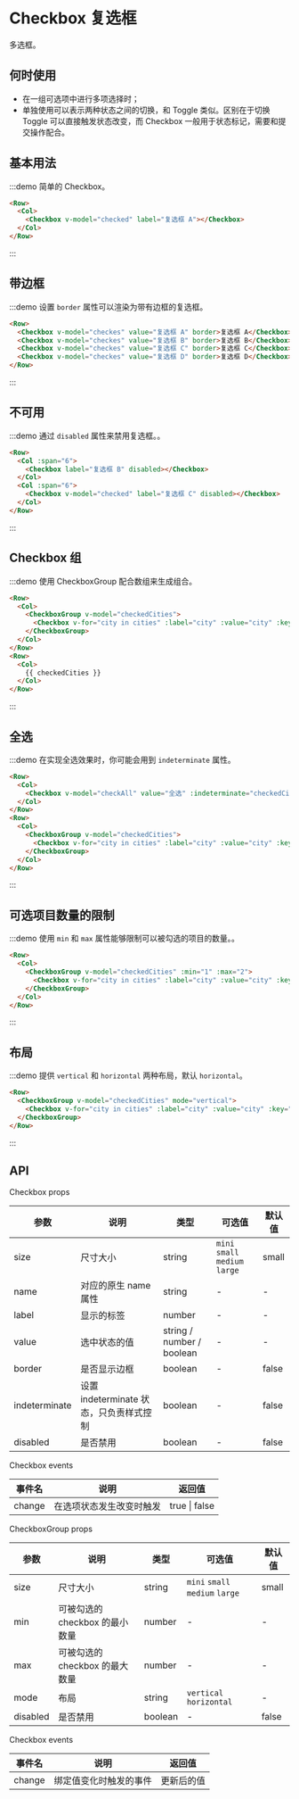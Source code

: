 # Checkbox 复选框

多选框。

## 何时使用

- 在一组可选项中进行多项选择时；
- 单独使用可以表示两种状态之间的切换，和 Toggle 类似。区别在于切换 Toggle 可以直接触发状态改变，而 Checkbox 一般用于状态标记，需要和提交操作配合。

## 基本用法

:::demo 简单的 Checkbox。

```html
<Row>
  <Col>
    <Checkbox v-model="checked" label="复选框 A"></Checkbox>
  </Col>
</Row>
```
:::

## 带边框

:::demo 设置 `border` 属性可以渲染为带有边框的复选框。

```html
<Row>
  <Checkbox v-model="checkes" value="复选框 A" border>复选框 A</Checkbox>
  <Checkbox v-model="checkes" value="复选框 B" border>复选框 B</Checkbox>
  <Checkbox v-model="checkes" value="复选框 C" border>复选框 C</Checkbox>
  <Checkbox v-model="checkes" value="复选框 D" border>复选框 D</Checkbox>
</Row>
```
:::

## 不可用

:::demo 通过 `disabled` 属性来禁用复选框。。

```html
<Row>
  <Col :span="6">
    <Checkbox label="复选框 B" disabled></Checkbox>
  </Col>
  <Col :span="6">
    <Checkbox v-model="checked" label="复选框 C" disabled></Checkbox>
  </Col>
</Row>
```
:::

## Checkbox 组

:::demo 使用 CheckboxGroup 配合数组来生成组合。

```html
<Row>
  <Col>
    <CheckboxGroup v-model="checkedCities">
      <Checkbox v-for="city in cities" :label="city" :value="city" :key="city"></Checkbox>
    </CheckboxGroup>
  </Col>
</Row>
<Row>
  <Col>
    {{ checkedCities }}
  </Col>
</Row>
```
:::

## 全选

:::demo 在实现全选效果时，你可能会用到 `indeterminate` 属性。

```html
<Row>
  <Col>
    <Checkbox v-model="checkAll" value="全选" :indeterminate="checkedCities.length !== cities.length">全选</Checkbox>
  </Col>
</Row>
<Row>
  <Col>
    <CheckboxGroup v-model="checkedCities">
      <Checkbox v-for="city in cities" :label="city" :value="city" :key="city"></Checkbox>
    </CheckboxGroup>
  </Col>
</Row>
```
:::

## 可选项目数量的限制

:::demo 使用 `min` 和 `max` 属性能够限制可以被勾选的项目的数量。。

```html
<Row>
  <Col>
    <CheckboxGroup v-model="checkedCities" :min="1" :max="2">
      <Checkbox v-for="city in cities" :label="city" :value="city" :key="city"></Checkbox>
    </CheckboxGroup>
  </Col>
</Row>
```
:::

## 布局

:::demo 提供 `vertical` 和 `horizontal` 两种布局，默认 `horizontal`。

```html
<Row>
  <CheckboxGroup v-model="checkedCities" mode="vertical">
    <Checkbox v-for="city in cities" :label="city" :value="city" :key="city"></Checkbox>
  </CheckboxGroup>
</Row>
```
:::

## API

Checkbox props

| 参数 | 说明 | 类型 | 可选值 | 默认值 |
|---- |---- |---- |---- |---- |
| size | 尺寸大小 | string | `mini` `small` `medium` `large` | small |
| name | 对应的原生 name 属性 | string | - | - |
| label | 显示的标签 | number | - | - |
| value | 选中状态的值 | string \/ number \/ boolean | - | - |
| border | 是否显示边框 | boolean | - | false|
| indeterminate | 设置 indeterminate 状态，只负责样式控制 | boolean | - | false|
| disabled | 是否禁用 | boolean | - | false|

Checkbox events

| 事件名 | 说明 | 返回值 |
|---- |---- |---- |
| change | 在选项状态发生改变时触发 | true \| false |

CheckboxGroup props

| 参数 | 说明 | 类型 | 可选值 | 默认值 |
|---- |---- |---- |---- |---- |
| size | 尺寸大小 | string | `mini` `small` `medium` `large` | small |
| min | 可被勾选的 checkbox 的最小数量 | number | - | - |
| max | 可被勾选的 checkbox 的最大数量 | number | - | - |
| mode | 布局 | string | `vertical` `horizontal` | - |
| disabled | 是否禁用 | boolean | - | false|

Checkbox events

| 事件名 | 说明 | 返回值 |
|---- |---- |---- |
| change | 绑定值变化时触发的事件 | 更新后的值 |

<script>
  import Row from '@/components/row';
  import Col from '@/components/col';
  import CheckboxGroup from '@/components/checkbox-group';
  import Checkbox from '@/components/checkbox';

  export default {
    components: {
      Row,
      Col,
      Checkbox,
      CheckboxGroup,
    },
    data() {
      return {
        checked: true,
        checkes: ['复选框 small'],
        cities: ['上海', '北京', '广州', '深圳'],
        checkedCities: ['上海'],
      };
    },
    computed: {
      checkAll() {
        return this.checkedCities.length === this.cities.length;
      },
    },
    methods: {
      handleChange(val) {
        console.log(val);
      },
    },
  };
</script>